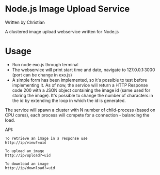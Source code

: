 Node.js Image Upload Service
=================
Written by Christian 

A clustered image upload webservice written for Node.js


Usage
=================
- Run node exo.js through terminal
- The webservice will print start time and date, navigate to 127.0.0.1:3000 (port can be change in exo.js)
- A simple form has been implemented, so it's possible to test before implementing it. As of now, the service will return a HTTP Response code 200 with a JSON object containing the image id (same used for storing the image). It's possible to change the number of characters in the id by extending the loop in which the id is generated.

The service will spawn a cluster with N number of child-process (based on CPU cores), each process will compete for a connection - balancing the load.


API:

	To retrieve an image in a response use
	http://ip/view?=uid
	
	To upload an image
	http://ip/upload?=uid
	
	To download an image
	http://ip/download?=uid
	